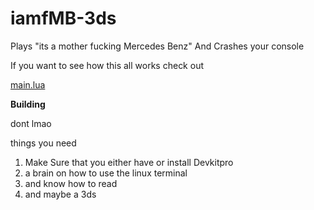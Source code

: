 # iamfMB-3ds
Plays "its a mother fucking Mercedes Benz" And Crashes your console


If you want to see how this all works check out 

[main.lua](src/main.lua)

**Building**

dont lmao

things you need
1. Make Sure that you either have or install Devkitpro
2. a brain on how to use the linux terminal
3. and know how to read
4. and maybe a 3ds

